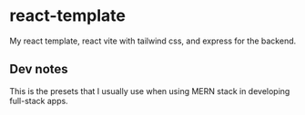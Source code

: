 # react-template
My react template, react vite with tailwind css, and express for the backend.

## Dev notes
This is the presets that I usually use when using MERN stack in developing full-stack apps.
